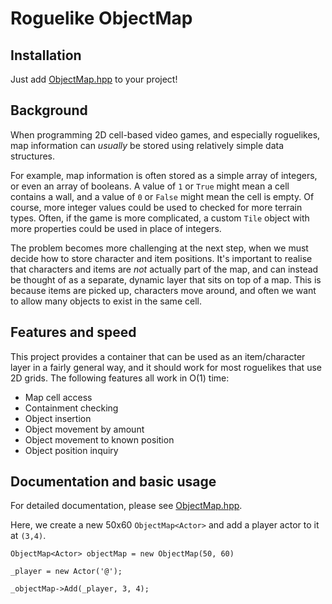 # Roguelike ObjectMap

## Installation
Just add [ObjectMap.hpp](https://github.com/astewartau/Roguelike-ObjectMap/blob/master/ObjectMap.hpp) to your project!

## Background
When programming 2D cell-based video games, and especially roguelikes, map information can *usually* be stored using relatively simple data structures.

For example, map information is often stored as a simple array of integers, or even an array of booleans. A value of `1` or `True` might mean a cell contains a wall, and a value of `0` or `False` might mean the cell is empty. Of course, more integer values could be used to checked for more terrain types. Often, if the game is more complicated, a custom `Tile` object with more properties could be used in place of integers.

The problem becomes more challenging at the next step, when we must decide how to store character and item positions. It's important to realise that characters and items are *not* actually part of the map, and can instead be thought of as a separate, dynamic layer that sits on top of a map. This is because items are picked up, characters move around, and often we want to allow many objects to exist in the same cell.

## Features and speed
This project provides a container that can be used as an item/character layer in a fairly general way, and it should work for most roguelikes that use 2D grids. The following features all work in O(1) time:

- Map cell access
- Containment checking
- Object insertion
- Object movement by amount
- Object movement to known position
- Object position inquiry

## Documentation and basic usage
For detailed documentation, please see [ObjectMap.hpp](https://github.com/astewartau/Roguelike-ObjectMap/blob/master/ObjectMap.hpp).

Here, we create a new 50x60 `ObjectMap<Actor>` and add a player actor to it at `(3,4)`.

```
ObjectMap<Actor> objectMap = new ObjectMap(50, 60)

_player = new Actor('@');

_objectMap->Add(_player, 3, 4);

```
